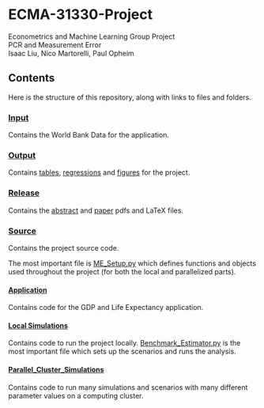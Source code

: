 # ECMA-31330-Project
Econometrics and Machine Learning Group Project  
PCR and Measurement Error  
Isaac Liu, Nico Martorelli, Paul Opheim

## Contents

Here is the structure of this repository, along with links to files and folders.

### [Input](Input)

Contains the World Bank Data for the application.

### [Output](Output)

Contains [tables](Output/Tables), [regressions](Output/Regressions) and [figures](Output/Figures) for the project.

### [Release](Release)

Contains the [abstract](Release/Abstract.pdf) and [paper](Release/Factors_and_Measurement_Error.pdf) pdfs and LaTeX files.

### [Source](Source)

Contains the project source code.

The most important file is [ME_Setup.py](Source/ME_Setup.py) which defines functions and objects used throughout the project (for both the local and parallelized parts).

#### [Application](Source/Application)

Contains code for the GDP and Life Expectancy application.

#### [Local Simulations](Source/Local_Simulations)

Contains code to run the project locally. [Benchmark_Estimator.py](Source/Local_Simulations/Benchmark_Estimator.py) is the most important file which sets up the scenarios and runs the analysis.

#### [Parallel_Cluster_Simulations](Source/Parallel_Cluster_Simulations)

Contains code to run many simulations and scenarios with many different parameter values on a computing cluster.
